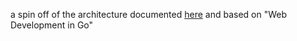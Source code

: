 a spin off of the architecture documented [here](https://dzone.com/articles/microservices-an-example-with-docker-go-and-mongod) and based on "Web Development in Go"
